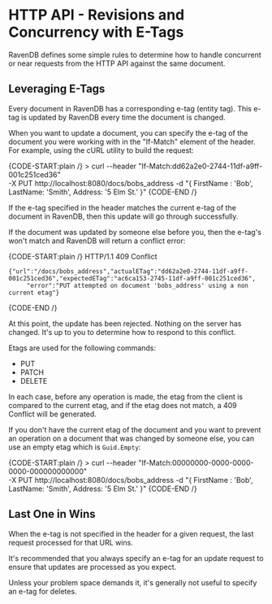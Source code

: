 # HTTP API - Revisions and Concurrency with E-Tags
RavenDB defines some simple rules to determine how to handle concurrent or near requests from the HTTP API against the same document. 

## Leveraging E-Tags

Every document in RavenDB has a corresponding e-tag (entity tag). This e-tag is updated by RavenDB every time the document is changed.

When you want to update a document, you can specify the e-tag of the document you were working with in the "If-Match" element of the header. For example, using the cURL utility to build the request: 

{CODE-START:plain /}
    > curl --header "If-Match:dd62a2e0-2744-11df-a9ff-001c251ced36"  
         -X PUT http://localhost:8080/docs/bobs_address -d "{ FirstName : 'Bob', LastName: 'Smith', Address: '5 Elm St.' }"
{CODE-END /}

If the e-tag specified in the header matches the current e-tag of the document in RavenDB, then this update will go through successfully.

If the document was updated by someone else before you, then the e-tag's won't match and RavenDB will return a conflict error: 

{CODE-START:plain /}
    HTTP/1.1 409 Conflict  
    
    {"url":"/docs/bobs_address","actualETag":"dd62a2e0-2744-11df-a9ff-001c251ced36","expectedETag":"ac6ca153-2745-11df-a9ff-001c251ced36",  
         "error":"PUT attempted on document 'bobs_address' using a non current etag"}
{CODE-END /}

At this point, the update has been rejected. Nothing on the server has changed. It's up to you to determine how to respond to this conflict.

Etags are used for the following commands:

* PUT
* PATCH
* DELETE

In each case, before any operation is made, the etag from the client is compared to the current etag, and if the etag does not match, a 409 Conflict will be generated.

If you don't have the current etag of the document and you want to prevent an operation on a document that was changed by someone else, you can use an empty etag which is `Guid.Empty`:

{CODE-START:plain /}
    > curl --header "If-Match:00000000-0000-0000-0000-000000000000"  
         -X PUT http://localhost:8080/docs/bobs_address -d "{ FirstName : 'Bob', LastName: 'Smith', Address: '5 Elm St.' }"
{CODE-END /}

## Last One in Wins

When the e-tag is not specified in the header for a given request, the last request processed for that URL wins.

It's recommended that you always specify an e-tag for an update request to ensure that updates are processed as you expect.

Unless your problem space demands it, it's generally not useful to specify an e-tag for deletes.